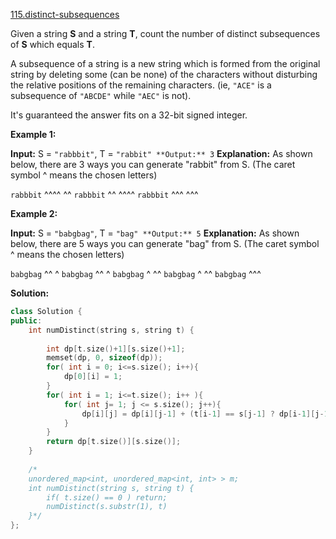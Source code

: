 [115.distinct-subsequences](https://leetcode.com/problems/distinct-subsequences/)  

Given a string **S** and a string **T**, count the number of distinct subsequences of **S** which equals **T**.

A subsequence of a string is a new string which is formed from the original string by deleting some (can be none) of the characters without disturbing the relative positions of the remaining characters. (ie, `"ACE"` is a subsequence of `"ABCDE"` while `"AEC"` is not).

It's guaranteed the answer fits on a 32-bit signed integer.

**Example 1:**

**Input:** S = `"rabbbit"`, T = `"rabbit"
**Output:** 3` **Explanation:**
As shown below, there are 3 ways you can generate "rabbit" from S.
(The caret symbol ^ means the chosen letters)

`rabbbit`
^^^^ ^^
`rabbbit`
^^ ^^^^
`rabbbit`
^^^ ^^^

**Example 2:**

**Input:** S = `"babgbag"`, T = `"bag"
**Output:** 5` **Explanation:**
As shown below, there are 5 ways you can generate "bag" from S.
(The caret symbol ^ means the chosen letters)

`babgbag`
^^ ^
`babgbag`
^^    ^
`babgbag`
^    ^^
`babgbag`
  ^  ^^
`babgbag`
    ^^^  



**Solution:**  

```cpp
class Solution {
public:
    int numDistinct(string s, string t) {
        
        int dp[t.size()+1][s.size()+1];
        memset(dp, 0, sizeof(dp));
        for( int i = 0; i<=s.size(); i++){
            dp[0][i] = 1;
        }
        for( int i = 1; i<=t.size(); i++ ){
            for( int j= 1; j <= s.size(); j++){
                dp[i][j] = dp[i][j-1] + (t[i-1] == s[j-1] ? dp[i-1][j-1]:0);
            }
        }
        return dp[t.size()][s.size()];
    }
    
    /*
    unordered_map<int, unordered_map<int, int> > m;
    int numDistinct(string s, string t) {
        if( t.size() == 0 ) return;
        numDistinct(s.substr(1), t)
    }*/
};
```
      